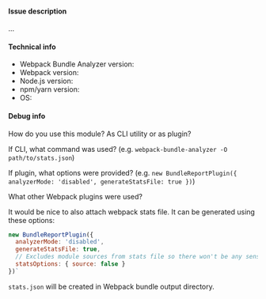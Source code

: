 #### Issue description
...

#### Technical info
* Webpack Bundle Analyzer version:
* Webpack version:
* Node.js version:
* npm/yarn version:
* OS:

#### Debug info
How do you use this module? As CLI utility or as plugin?

If CLI, what command was used? (e.g. `webpack-bundle-analyzer -O path/to/stats.json`)

If plugin, what options were provided? (e.g. `new BundleReportPlugin({ analyzerMode: 'disabled', generateStatsFile: true })`)

What other Webpack plugins were used?

It would be nice to also attach webpack stats file.
It can be generated using these options:
```js
new BundleReportPlugin({
  analyzerMode: 'disabled',
  generateStatsFile: true,
  // Excludes module sources from stats file so there won't be any sensitive data
  statsOptions: { source: false }
})`
```
`stats.json` will be created in Webpack bundle output directory.
